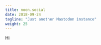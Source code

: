 ```yaml
---
title: noon.social
date: 2018-09-24
tagline: "Just another Mastodon instance"
weight: 25
---
```


Hi
